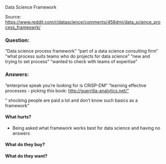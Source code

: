 
Data Science Framework

Source: https://www.reddit.com/r/datascience/comments/458dmi/data_science_process_frameowrk/

### Question: 
“Data science process framework”
“part of a data science consulting firm”
“what process suits teams who do projects for data science”
“new and trying to set process”
“wanted to check with teams of expertise”


### Answers:

“enterprise speak you’re looking for is CRISP-DM”
“learning effective processes - picking this book: http://guerrilla-analytics.net/“

“   shocking people are paid a lot and don’t know such basics as a framework”


#### What hurts?
-   Being asked what framework works best for data science and having no answers
#### What do they buy?
#### What do they want?

